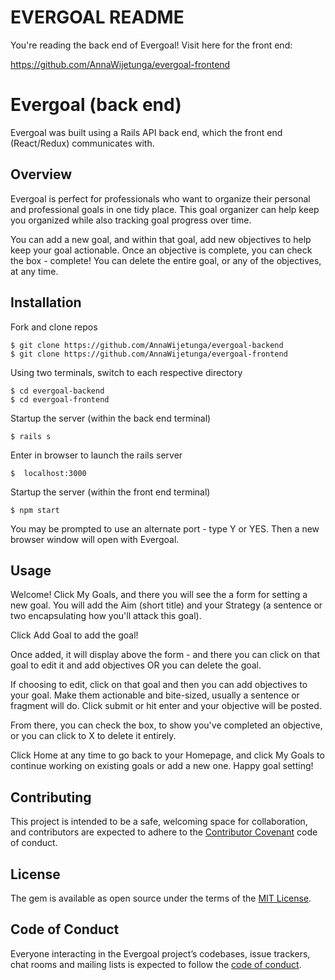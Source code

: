 # EVERGOAL README

You're reading the back end of Evergoal! Visit here for the front end: 

https://github.com/AnnaWijetunga/evergoal-frontend

# Evergoal (back end)

Evergoal was built using a Rails API back end, which the front end (React/Redux) communicates with.

## Overview

Evergoal is perfect for professionals who want to organize their personal and professional goals in one tidy place. This goal organizer can help keep you organized while also tracking goal progress over time.

You can add a new goal, and within that goal, add new objectives to help keep your goal actionable. Once an objective is complete, you can check the box - complete! You can delete the entire goal, or any of the objectives, at any time.

## Installation

Fork and clone repos

    $ git clone https://github.com/AnnaWijetunga/evergoal-backend
    $ git clone https://github.com/AnnaWijetunga/evergoal-frontend

Using two terminals, switch to each respective directory

    $ cd evergoal-backend
    $ cd evergoal-frontend

Startup the server (within the back end terminal)

    $ rails s

Enter in browser to launch the rails server

    $  localhost:3000

Startup the server (within the front end terminal)

    $ npm start

You may be prompted to use an alternate port - type Y or YES. Then a new browser window will open with Evergoal.

## Usage

Welcome! Click My Goals, and there you will see the a form for setting a new goal. You will add the Aim (short title) and your Strategy (a sentence or two encapsulating how you'll attack this goal).

Click Add Goal to add the goal!

Once added, it will display above the form - and there you can click on that goal to edit it and add objectives OR you can delete the goal.

If choosing to edit, click on that goal and then you can add objectives to your goal. Make them actionable and bite-sized, usually a sentence or fragment will do. Click submit or hit enter and your objective will be posted. 

From there, you can check the box, to show you've completed an objective, or you can click to X to delete it entirely.

Click Home at any time to go back to your Homepage, and click My Goals to continue working on existing goals or add a new one. Happy goal setting!

## Contributing

This project is intended to be a safe, welcoming space for collaboration, and contributors are expected to adhere to the [Contributor Covenant](http://contributor-covenant.org) code of conduct.

## License

The gem is available as open source under the terms of the [MIT License](https://opensource.org/licenses/MIT).

## Code of Conduct

Everyone interacting in the Evergoal project’s codebases, issue trackers, chat rooms and mailing lists is expected to follow the [code of conduct](https://github.com/<AnnaWijetunga>/evergoal-backend/blob/master/CODE_OF_CONDUCT.md).
